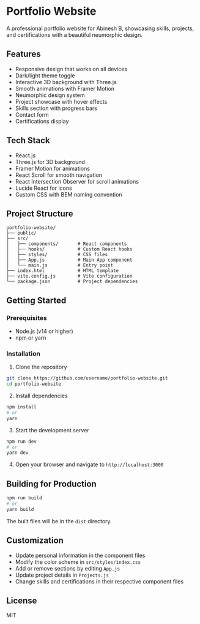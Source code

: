 # Portfolio Website

A professional portfolio website for Abinesh B, showcasing skills, projects, and certifications with a beautiful neumorphic design.

## Features

- Responsive design that works on all devices
- Dark/light theme toggle
- Interactive 3D background with Three.js
- Smooth animations with Framer Motion
- Neumorphic design system
- Project showcase with hover effects
- Skills section with progress bars
- Contact form
- Certifications display

## Tech Stack

- React.js
- Three.js for 3D background
- Framer Motion for animations
- React Scroll for smooth navigation
- React Intersection Observer for scroll animations
- Lucide React for icons
- Custom CSS with BEM naming convention

## Project Structure

```
portfolio-website/
├── public/
├── src/
│   ├── components/       # React components
│   ├── hooks/            # Custom React hooks
│   ├── styles/           # CSS files
│   ├── App.js            # Main App component
│   └── main.js           # Entry point
├── index.html            # HTML template
├── vite.config.js        # Vite configuration
└── package.json          # Project dependencies
```

## Getting Started

### Prerequisites

- Node.js (v14 or higher)
- npm or yarn

### Installation

1. Clone the repository
```bash
git clone https://github.com/username/portfolio-website.git
cd portfolio-website
```

2. Install dependencies
```bash
npm install
# or
yarn
```

3. Start the development server
```bash
npm run dev
# or
yarn dev
```

4. Open your browser and navigate to `http://localhost:3000`

## Building for Production

```bash
npm run build
# or
yarn build
```

The built files will be in the `dist` directory.

## Customization

- Update personal information in the component files
- Modify the color scheme in `src/styles/index.css`
- Add or remove sections by editing `App.js`
- Update project details in `Projects.js`
- Change skills and certifications in their respective component files

## License

MIT